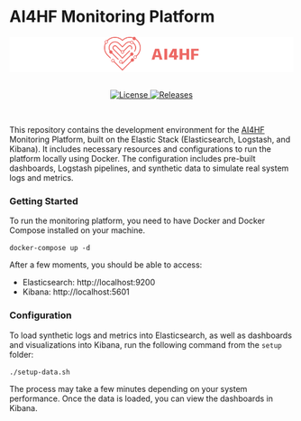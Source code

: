 # AI4HF Monitoring Platform

<div align="center" style="background-color: white">
  <a href="https://www.ai4hf.com/">
    <img height="60px" src="assets/ai4hf_logo.svg" alt="AI4HF Project"/>
  </a>
</div>

<br/>

<p align="center">
  <a href="https://github.com/DataTools4Heart/common-data-model">
    <img src="https://img.shields.io/github/license/DataTools4Heart/common-data-model" alt="License">
  </a>
  <a href="https://img.shields.io/github/license/DataTools4Heart/releases">
    <img src="https://img.shields.io/github/v/release/DataTools4Heart/common-data-model" alt="Releases">
  </a>
</p>

<br/>

This repository contains the development environment for the [AI4HF](https://www.ai4hf.com/) Monitoring Platform, built on the Elastic Stack 
(Elasticsearch, Logstash, and Kibana). It includes necessary resources and configurations to run the platform locally 
using Docker. The configuration includes pre-built dashboards, Logstash pipelines, and synthetic data to simulate real 
system logs and metrics.

### Getting Started
To run the monitoring platform, you need to have Docker and Docker Compose installed on your machine. 
````
docker-compose up -d
````

After a few moments, you should be able to access:

* Elasticsearch: http://localhost:9200
* Kibana: http://localhost:5601


### Configuration

To load synthetic logs and metrics into Elasticsearch, as well as dashboards and visualizations into Kibana, 
run the following command from the `setup` folder:

````
./setup-data.sh
````

The process may take a few minutes depending on your system performance. Once the data is loaded, you can view the 
dashboards in Kibana.
